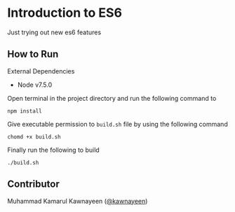Introduction to ES6
=========

Just trying out new es6 features

How to Run
-----------

External Dependencies

- Node v7.5.0

Open terminal in the project directory and run the following command to 
```
npm install
```

Give executable permission to ```build.sh``` file by using the following command
```
chomd +x build.sh
```

Finally run the following to build

```
./build.sh
```


Contributor
-----------
Muhammad Kamarul Kawnayeen ([@kawnayeen](https://github.com/kawnayeen))
